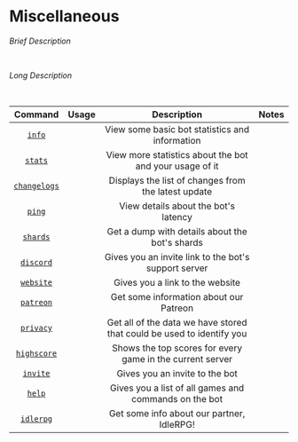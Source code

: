 #  Miscellaneous 

*Brief Description*

<br>

*Long Description*

<br>

| Command | Usage | Description | Notes |
| :---: | :---: | :---: | :---: |
| [`info`](misc/info.md) | | View some basic bot statistics and information | |
| [`stats`](misc/stats.md) | | View more statistics about the bot and your usage of it | |
| [`changelogs`](misc/changelogs.md) | | Displays the list of changes from the latest update | |
| [`ping`](misc/ping.md) | | View details about the bot's latency | |
| [`shards`](misc/shards.md) | | Get a dump with details about the bot's shards | |
| [`discord`](misc/discord.md) | | Gives you an invite link to the bot's support server | |
| [`website`](misc/website.md) | | Gives you a link to the website | |
| [`patreon`](misc/patreon.md) | | Get some information about our Patreon | |
| [`privacy`](misc/privacy.md) | | Get all of the data we have stored that could be used to identify you | |
| [`highscore`](misc/highscore.md) | | Shows the top scores for every game in the current server | |
| [`invite`](misc/invite.md) | | Gives you an invite to the bot | |
| [`help`](misc/help.md) | | Gives you a list of all games and commands on the bot | |
| [`idlerpg`](misc/idlerpg.md) | | Get some info about our partner, IdleRPG! | |